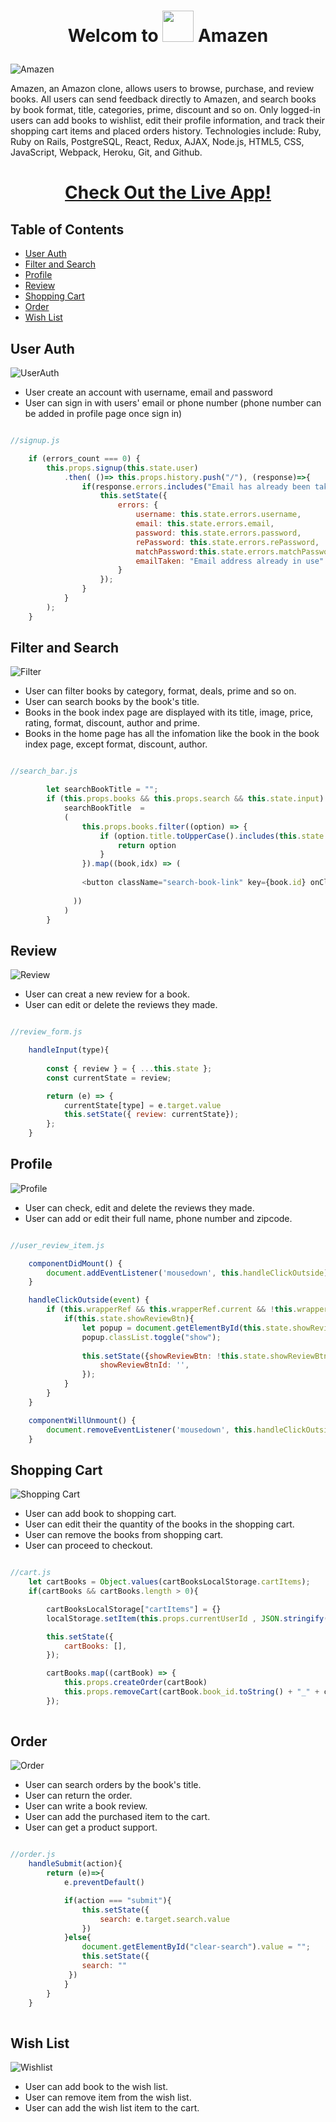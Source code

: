 # <p align="center">   Welcom to <img src="app/assets/readme_assets/logo.png" width="50" hight="30">  Amazen  </p>

![Amazen](app/assets/readme_assets/homepage.png)

Amazen, an Amazon clone, allows users to browse, purchase, and review books. All users can send feedback directly to Amazen, and search books by book format, title, categories, prime, discount and so on. Only logged-in users can add books to wishlist, edit their profile information, and track their shopping cart items and placed orders history. Technologies include: Ruby, Ruby on Rails, PostgreSQL, React, Redux, AJAX, Node.js, HTML5, CSS, JavaScript, Webpack, Heroku, Git, and Github.

# <p align="center"> [Check Out the Live App!][1] </p>

## Table of Contents

* [User Auth](#User-Auth)
* [Filter and Search](#Filter-and-Search)
* [Profile](#Profile)
* [Review](#Review)
* [Shopping Cart](#Shopping-Cart)
* [Order](#Orders)
* [Wish List](#Wish-List)


## User Auth
![UserAuth](app/assets/readme_assets/userAuth.gif)

* User create an account with username, email and password
* User can sign in with users' email or phone number (phone number can be added in profile page once sign in)

```js

//signup.js 

    if (errors_count === 0) {
        this.props.signup(this.state.user)
            .then( ()=> this.props.history.push("/"), (response)=>{
                if(response.errors.includes("Email has already been taken")){
                    this.setState({
                        errors: {
                            username: this.state.errors.username,
                            email: this.state.errors.email,
                            password: this.state.errors.password,
                            rePassword: this.state.errors.rePassword,
                            matchPassword:this.state.errors.matchPassword,
                            emailTaken: "Email address already in use"
                        }
                    });
                }
            } 
        );
    }

```
 
## Filter and Search

![Filter](app/assets/readme_assets/filter.gif)

* User can filter books by category, format, deals, prime and so on.  
* User can search books by the book's title.
* Books in the book index page are displayed with its title, image, price, rating, format, discount, author and prime.
* Books in the home page has all the infomation like the book in the book index page, except format, discount, author.

```js

//search_bar.js 

        let searchBookTitle = "";
        if (this.props.books && this.props.search && this.state.input) {
            searchBookTitle  =  
            (
                this.props.books.filter((option) => {         
                    if (option.title.toUpperCase().includes(this.state.input.toUpperCase())){
                        return option
                    }
                }).map((book,idx) => (
             
                <button className="search-book-link" key={book.id} onClick={this.handleDropdown(book.title)} >{book.title}</button>      
                
              ))
            )
        } 

```

## Review

![Review](app/assets/readme_assets/review.gif)

* User can creat a new review for a book.   
* User can edit or delete the reviews they made.

```js

//review_form.js 

    handleInput(type){
        
        const { review } = { ...this.state };
        const currentState = review;

        return (e) => {
            currentState[type] = e.target.value
            this.setState({ review: currentState});
        };
    }

```

## Profile

![Profile](app/assets/readme_assets/profile.gif)

* User can check, edit and delete the reviews they made.  
* User can add or edit their full name, phone number and zipcode.


```js

//user_review_item.js 

    componentDidMount() {
        document.addEventListener('mousedown', this.handleClickOutside);
    }

    handleClickOutside(event) {
        if (this.wrapperRef && this.wrapperRef.current && !this.wrapperRef.current.contains(event.target)) {
            if(this.state.showReviewBtn){
                let popup = document.getElementById(this.state.showReviewBtnId);
                popup.classList.toggle("show");
        
                this.setState({showReviewBtn: !this.state.showReviewBtn,
                    showReviewBtnId: '',
                });
            }
        }
    }

    componentWillUnmount() {
        document.removeEventListener('mousedown', this.handleClickOutside);
    }

```

## Shopping Cart

![Shopping Cart](app/assets/readme_assets/cart.gif)

* User can add book to shopping cart.
* User can edit their the quantity of the books in the shopping cart.
* User can remove the books from shopping cart.
* User can proceed to checkout.

```js

//cart.js 
    let cartBooks = Object.values(cartBooksLocalStorage.cartItems);
    if(cartBooks && cartBooks.length > 0){

        cartBooksLocalStorage["cartItems"] = {}
        localStorage.setItem(this.props.currentUserId , JSON.stringify(cartBooksLocalStorage));

        this.setState({
            cartBooks: [],
        });

        cartBooks.map((cartBook) => {
            this.props.createOrder(cartBook)
            this.props.removeCart(cartBook.book_id.toString() + "_" + cartBook.format)
        });
        
```

## Order

![Order](app/assets/readme_assets/order.gif)

* User can search orders by the book's title.
* User can return the order.
* User can write a book review.
* User can add the purchased item to the cart.
* User can get a product support.

```js

//order.js 
    handleSubmit(action){
        return (e)=>{
            e.preventDefault()

            if(action === "submit"){
                this.setState({
                    search: e.target.search.value
                })
            }else{
                document.getElementById("clear-search").value = "";
                this.setState({
                search: ""
             })
            }
        }
    }
        
```


## Wish List

![Wishlist](app/assets/readme_assets/wishlist.gif)

* User can add book to the wish list.
* User can remove item from the wish list.
* User can add the wish list item to the cart.

  
 



[1]: https://amazen2021.herokuapp.com/#/